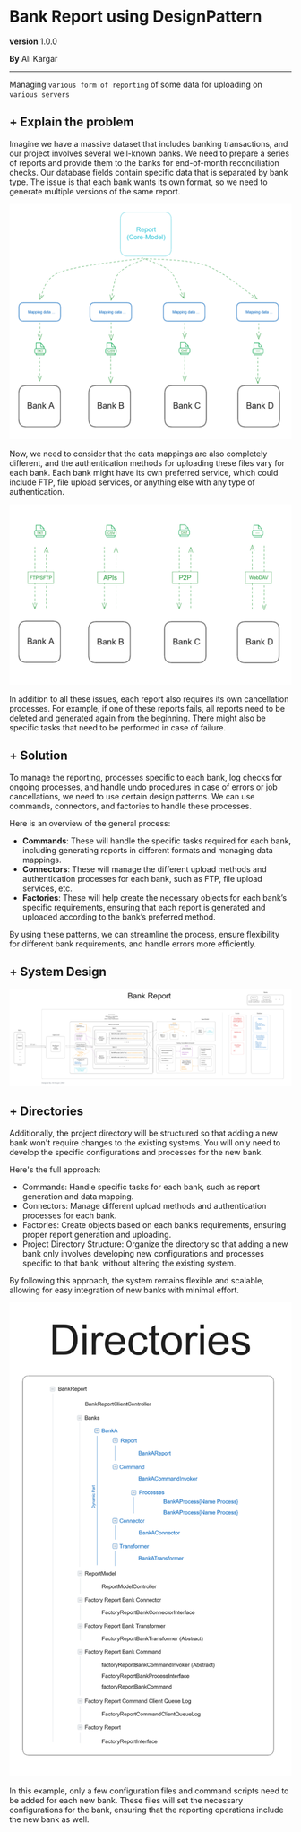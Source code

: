 <h1>Bank Report using DesignPattern</h1>

**version**
<span>1.0.0</span>

**By**
<span>Ali Kargar</span>

<hr>

Managing `various form of reporting` of some data for uploading on `various servers`

<h2>+ Explain the problem</h2>

Imagine we have a massive dataset that includes banking transactions, and our project involves several well-known banks. We need to prepare a series of reports and provide them to the banks for end-of-month reconciliation checks. Our database fields contain specific data that is separated by bank type. The issue is that each bank wants its own format, so we need to generate multiple versions of the same report.

![Design-Pattern](./DEVELOPMENT/files/models.png)

Now, we need to consider that the data mappings are also completely different, and the authentication methods for uploading these files vary for each bank. Each bank might have its own preferred service, which could include FTP, file upload services, or anything else with any type of authentication.

![Design-Pattern](./DEVELOPMENT/files/ways-uploading.png)

In addition to all these issues, each report also requires its own cancellation processes. For example, if one of these reports fails, all reports need to be deleted and generated again from the beginning. There might also be specific tasks that need to be performed in case of failure.

<h2>+ Solution</h2>

To manage the reporting, processes specific to each bank, log checks for ongoing processes, and handle undo procedures in case of errors or job cancellations, we need to use certain design patterns. We can use commands, connectors, and factories to handle these processes.

Here is an overview of the general process:

<ul>
    <li><b>Commands</b>: These will handle the specific tasks required for each bank, including generating reports in different formats and managing data mappings.</li>
    <li><b>Connectors</b>: These will manage the different upload methods and authentication processes for each bank, such as FTP, file upload services, etc.</li>
    <li><b>Factories</b>: These will help create the necessary objects for each bank’s specific requirements, ensuring that each report is generated and uploaded according to the bank’s preferred method.</li>
</ul>

By using these patterns, we can streamline the process, ensure flexibility for different bank requirements, and handle errors more efficiently.

<h2>+ System Design</h2>

![System-Design](./DEVELOPMENT/system-design.png)

<h2>+ Directories</h2>

Additionally, the project directory will be structured so that adding a new bank won't require changes to the existing systems. You will only need to develop the specific configurations and processes for the new bank.

Here's the full approach:

<ul>
    <li>Commands: Handle specific tasks for each bank, such as report generation and data mapping.</li>
    <li>Connectors: Manage different upload methods and authentication processes for each bank.</li>
    <li>Factories: Create objects based on each bank’s requirements, ensuring proper report generation and uploading.</li>
    <li>Project Directory Structure: Organize the directory so that adding a new bank only involves developing new configurations and processes specific to that bank, without altering the existing system.</li>
</ul>

By following this approach, the system remains flexible and scalable, allowing for easy integration of new banks with minimal effort.


![Explore-Files](./DEVELOPMENT/files/explore-files.png)

In this example, only a few configuration files and command scripts need to be added for each new bank. These files will set the necessary configurations for the bank, ensuring that the reporting operations include the new bank as well.

